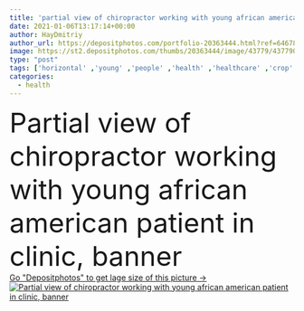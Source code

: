 ```yaml
---
title: 'partial view of chiropractor working with young african american patient in clinic, banner'
date: 2021-01-06T13:17:14+00:00
author: HayDmitriy
author_url: https://depositphotos.com/portfolio-20363444.html?ref=64678756
image: https://st2.depositphotos.com/thumbs/20363444/image/43779/437790670/api_thumb_450.jpg?forcejpeg=true
type: "post"
tags: ['horizontal' ,'young' ,'people' ,'health' ,'healthcare' ,'crop' ,'hands' ,'banner' ,'Men' ,'doctor' ,'patient' ,'professional' ,'work' ,'therapy' ,'treatment' ,'indoors' ,'pain' ,'mature' ,'massage' ,'hurt' ,'clinic' ,'injury' ,'therapist' ,'injured' ,'correction' ,'partial' ,'rehabilitation' ,'chiropractic' ,'chiropractor' ,'deformity' ,'multicultural' ,'masseur' ,'multiethnic' ,'interracial' ,'Physiotherapist' ,'african american' ,'middle aged' ,'black man' ,'osteopathy' ,'website header' ]
categories: 
  - health
---
```

<div aling="center">
            <font size="60"> Partial view of chiropractor working with young african american patient in clinic, banner</font>   
</div>
<div>
    <a href='https://st2.depositphotos.com/thumbs/20363444/image/43779/437790670/api_thumb_450.jpg?forcejpeg=true?ref=64678756' target=_blank > Go "Depositphotos" to get lage size of this picture ->
        <img href='https://st2.depositphotos.com/thumbs/20363444/image/43779/437790670/api_thumb_450.jpg?forcejpeg=true?ref=64678756' src='https://st2.depositphotos.com/20363444/43779/i/950/depositphotos_437790670-stock-photo-partial-view-chiropractor-working-young.jpg?forcejpeg=true' alt='Partial view of chiropractor working with young african american patient in clinic, banner' >
    </a>
</div>
